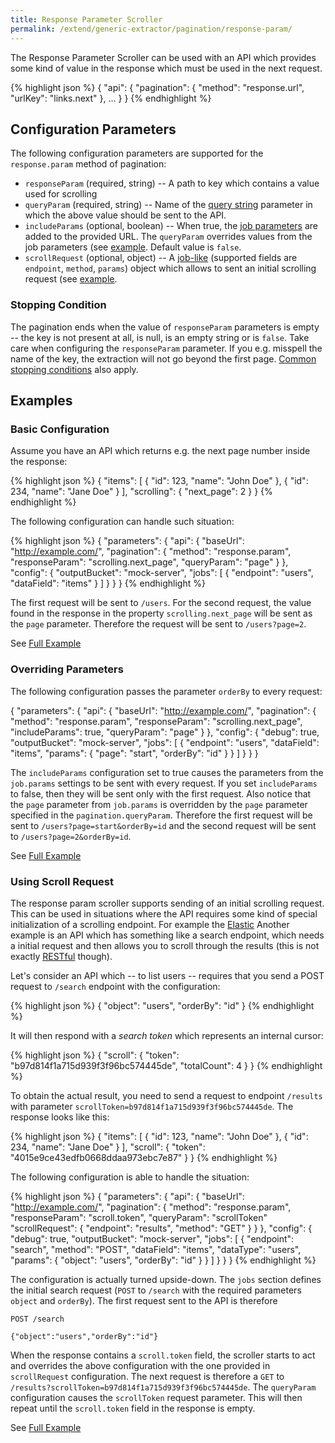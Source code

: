 ```yaml
---
title: Response Parameter Scroller
permalink: /extend/generic-extractor/pagination/response-param/
---
```


The Response Parameter Scroller can be used with an API which provides some kind
of value in the response which must be used in the next request.

{% highlight json %}
{
    "api": {
        "pagination": {
            "method": "response.url",
            "urlKey": "links.next"
        },
        ...
    }
}
{% endhighlight %}

## Configuration Parameters
The following configuration parameters are supported for the `response.param` method of pagination:

- `responseParam` (required, string) -- A path to key which contains a value used for scrolling
- `queryParam` (required, string) -- Name of the [query string](/extend/generic-extractor/tutorial/rest/#url) parameter in which the above value should be sent to the API.
- `includeParams` (optional, boolean) -- When true, the [job parameters](/extend/generic-extractor/jobs/#request-parameters) are added to the provided URL. The `queryParam` overrides values from the job parameters (see [example](#overriding-parameters). Default value is `false`.
- `scrollRequest` (optional, object) -- A [job-like](/extend/generic-extractor/jobs/) (supported fields are `endpoint`, `method`, `params`) object which allows to sent an initial scrolling request (see [example](#using-scroll-request).

### Stopping Condition
The pagination ends when the value of `responseParam` parameters is empty -- the key is not present at all, is null,
is an empty string or is `false`. Take care when configuring the `responseParam` parameter. If you e.g. misspell the
name of the key, the extraction will not go beyond the first page. 
[Common stopping conditions](/extend/generic-extractor/api/pagination/#stopping-strategy) also apply.

## Examples

### Basic Configuration
Assume you have an API which returns e.g. the next page number inside the response:

{% highlight json %}
{
    "items": [
        {
            "id": 123,
            "name": "John Doe"
        },
        {
            "id": 234,
            "name": "Jane Doe"
        }
    ],
    "scrolling": {
        "next_page": 2
    }
}
{% endhighlight %}

The following configuration can handle such situation:

{% highlight json %}
{
    "parameters": {
        "api": {
            "baseUrl": "http://example.com/",
            "pagination": {
                "method": "response.param",
                "responseParam": "scrolling.next_page",
                "queryParam": "page"
            }
        },
        "config": {
            "outputBucket": "mock-server",
            "jobs": [
                {
                    "endpoint": "users",
                    "dataField": "items"
                }
            ]
        }
    }
}
{% endhighlight %}

The first request will be sent to `/users`. For the second request, the value found in the response 
in the property `scrolling.next_page` will be sent as the `page` parameter. Therefore the request 
will be sent to `/users?page=2`.

See [Full Example](todo:057-pagination-response-param-basic)

### Overriding Parameters
The following configuration passes the parameter `orderBy` to every request:

{
    "parameters": {
        "api": {
            "baseUrl": "http://example.com/",
            "pagination": {
                "method": "response.param",
                "responseParam": "scrolling.next_page",
                "includeParams": true,
                "queryParam": "page"
            }
        },
        "config": {
            "debug": true,
            "outputBucket": "mock-server",
            "jobs": [
                {
                    "endpoint": "users",
                    "dataField": "items",
                    "params": {
                        "page": "start",
                        "orderBy": "id"
                    }
                }
            ]
        }
    }
}

The `includeParams` configuration set to true causes the parameters from the `job.params` settings to 
be sent with every request. If you set `includeParams` to false, then they will be sent only with
the first request. Also notice that the `page` parameter from `job.params` is overridden by the 
`page` parameter specified in the `pagination.queryParam`. Therefore the first request will be
sent to `/users?page=start&orderBy=id` and the second request will be sent to `/users?page=2&orderBy=id`.

See [Full Example](todo:058-pagination-response-param-override)

### Using Scroll Request
The response param scroller supports sending of an initial scrolling request. This can be used
in situations where the API requires some kind of special initialization of a scrolling endpoint.
For example the [Elastic](https://www.elastic.co/guide/en/elasticsearch/reference/5.2/search-request-scroll.html)
Another example is an API which has something like a search endpoint, which needs a initial request and
then allows you to scroll through the results (this is not exactly [RESTful](todo) though).

Let's consider an API which -- to list users -- requires that you send a POST request to
`/search` endpoint with the configuration:

{% highlight json %}
{
    "object": "users",
    "orderBy": "id"
}
{% endhighlight %}

It will then respond with a *search token* which represents an internal cursor:

{% highlight json %}
{
    "scroll": {
        "token": "b97d814f1a715d939f3f96bc574445de",
        "totalCount": 4
    }
}
{% endhighlight %}

To obtain the actual result, you need to send a request to endpoint `/results` with parameter
`scrollToken=b97d814f1a715d939f3f96bc574445de`. The response looks like this:

{% highlight json %}
{
    "items": [
        {
            "id": 123,
            "name": "John Doe"
        },
        {
            "id": 234,
            "name": "Jane Doe"
        }
    ],
    "scroll": {
        "token": "4015e9ce43edfb0668ddaa973ebc7e87"
    }
}
{% endhighlight %}

The following configuration is able to handle the situation:

{% highlight json %}
{
    "parameters": {
        "api": {
            "baseUrl": "http://example.com/",
            "pagination": {
                "method": "response.param",
                "responseParam": "scroll.token",
                "queryParam": "scrollToken"
                "scrollRequest": {
                    "endpoint": "results",
                    "method": "GET"
                }
            }
        },
        "config": {
            "debug": true,
            "outputBucket": "mock-server",
            "jobs": [
                {
                    "endpoint": "search",
                    "method": "POST",
                    "dataField": "items",
                    "dataType": "users",
                    "params": {
                        "object": "users",
                        "orderBy": "id"
                    }
                }
            ]
        }
    }
}
{% endhighlight %}

The configuration is actually turned upside-down. The `jobs` section defines the initial search request
(`POST` to `/search` with the required parameters `object` and `orderBy`). The first request sent to the API 
is therefore

    POST /search

    {"object":"users","orderBy":"id"}

When the response contains a `scroll.token` field, the scroller starts to act and overrides the above 
configuration with the one provided in `scrollRequest` configuration. The next request is therefore 
a `GET` to `/results?scrollToken=b97d814f1a715d939f3f96bc574445de`. The `queryParam` configuration
causes the `scrollToken` request parameter. This will then repeat until the `scroll.token` field in the response is empty.

See [Full Example](todo:059-pagination-response-param-scroll-request)

